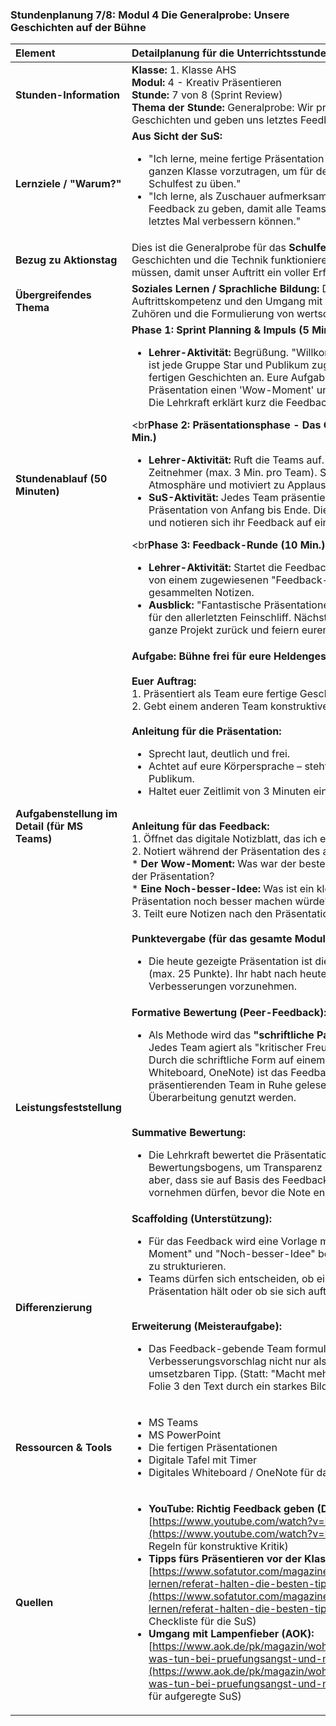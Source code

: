 ### **Stundenplanung 7/8: Modul 4 Die Generalprobe: Unsere Geschichten auf der Bühne**

| **Element** | **Detailplanung für die Unterrichtsstunde** |
| :--- | :--- |
| **Stunden-Information** | **Klasse:** 1. Klasse AHS<br>**Modul:** 4 - Kreativ Präsentieren<br>**Stunde:** 7 von 8 (Sprint Review)<br>**Thema der Stunde:** Generalprobe: Wir präsentieren unsere fertigen Geschichten und geben uns letztes Feedback. |
| **Lernziele / "Warum?"** | **Aus Sicht der SuS:**<br><ul><li>"Ich lerne, meine fertige Präsentation sicher und flüssig vor der ganzen Klasse vorzutragen, um für den großen Auftritt beim Schulfest zu üben."</li><li>"Ich lerne, als Zuschauer aufmerksam zuzuhören und konstruktives Feedback zu geben, damit alle Teams ihre Präsentationen noch ein letztes Mal verbessern können."</li></ul> |
| **Bezug zu Aktionstag** | Dies ist die Generalprobe für das **Schulfest**. Wir testen, ob unsere Geschichten und die Technik funktionieren und was wir noch verbessern müssen, damit unser Auftritt ein voller Erfolg wird. |
| **Übergreifendes Thema** | **Soziales Lernen / Sprachliche Bildung:** Die SuS trainieren Auftrittskompetenz und den Umgang mit Lampenfieber. Sie üben aktives Zuhören und die Formulierung von wertschätzender, konstruktiver Kritik. |
| **Stundenablauf (50 Minuten)** | **Phase 1: Sprint Planning & Impuls (5 Min.)**<br><ul><li>**Lehrer-Aktivität:** Begrüßung. "Willkommen zur Generalprobe! Heute ist jede Gruppe Star und Publikum zugleich. Wir schauen uns alle fertigen Geschichten an. Eure Aufgabe als Publikum: Findet bei jeder Präsentation einen 'Wow-Moment' und eine 'Noch-besser-Idee'." Die Lehrkraft erklärt kurz die Feedback-Methode.</li></ul><br**Phase 2: Präsentationsphase - Das Geschichten-Festival (35 Min.)**<br><ul><li>**Lehrer-Aktivität:** Ruft die Teams auf. Ist der "Showmaster" und Zeitnehmer (max. 3 Min. pro Team). Sorgt für eine Bühne-Atmosphäre und motiviert zu Applaus.</li><li>**SuS-Aktivität:** Jedes Team präsentiert seine fertige PowerPoint-Präsentation von Anfang bis Ende. Die anderen Teams schauen zu und notieren sich ihr Feedback auf einem digitalen Notizzettel.</li></ul><br**Phase 3: Feedback-Runde (10 Min.)**<br><ul><li>**Lehrer-Aktivität:** Startet die Feedback-Runde. Jedes Team erhält von einem zugewiesenen "Feedback-Partner"-Team die gesammelten Notizen.</li><li>**Ausblick:** "Fantastische Präsentationen! Ihr habt nun eine Woche Zeit für den allerletzten Feinschliff. Nächste Stunde blicken wir auf das ganze Projekt zurück und feiern euren Erfolg."</li></ul> |
| **Aufgabenstellung im Detail (für MS Teams)** | **Aufgabe: Bühne frei für eure Heldengeschichte!**<br><br>**Euer Auftrag:**<br>1.  Präsentiert als Team eure fertige Geschichte (max. 3 Minuten).<br>2.  Gebt einem anderen Team konstruktives Feedback.<br><br>**Anleitung für die Präsentation:**<br><ul><li>Sprecht laut, deutlich und frei.</li><li>Achtet auf eure Körpersprache – steht aufrecht und schaut ins Publikum.</li><li>Haltet euer Zeitlimit von 3 Minuten ein.</li></ul><br>**Anleitung für das Feedback:**<br>1.  Öffnet das digitale Notizblatt, das ich euch in Teams zuweise.<br>2.  Notiert während der Präsentation des anderen Teams:<br>    *   **Der Wow-Moment:** Was war der beste oder überraschendste Moment der Präsentation?<br>    *   **Eine Noch-besser-Idee:** Was ist ein kleiner, konkreter Tipp, der die Präsentation noch besser machen würde?<br>3.  Teilt eure Notizen nach den Präsentationen mit dem anderen Team.<br><br>**Punktevergabe (für das gesamte Modul):**<br><ul><li>Die heute gezeigte Präsentation ist die Basis für eure finale Note (max. 25 Punkte). Ihr habt nach heute noch die Chance, kleine Verbesserungen vorzunehmen.</li></ul> |
| **Leistungsfeststellung** | **Formative Bewertung (Peer-Feedback):**<br><ul><li>Als Methode wird das **"schriftliche Partner-Feedback"** genutzt. Jedes Team agiert als "kritischer Freund" für ein anderes Team. Durch die schriftliche Form auf einem digitalen Notizzettel (z.B. MS Whiteboard, OneNote) ist das Feedback dokumentiert und kann vom präsentierenden Team in Ruhe gelesen und für die finale Überarbeitung genutzt werden.</li></ul><br>**Summative Bewertung:**<br><ul><li>Die Lehrkraft bewertet die Präsentation live anhand des finalen Bewertungsbogens, um Transparenz zu schaffen. Die SuS wissen aber, dass sie auf Basis des Feedbacks noch kleine Änderungen vornehmen dürfen, bevor die Note endgültig feststeht.</li></ul> |
| **Differenzierung** | **Scaffolding (Unterstützung):**<br><ul><li>Für das Feedback wird eine Vorlage mit den zwei Feldern "Wow-Moment" und "Noch-besser-Idee" bereitgestellt, um das Feedback zu strukturieren.</li><li>Teams dürfen sich entscheiden, ob eine Person die ganze Präsentation hält oder ob sie sich aufteilen.</li></ul><br>**Erweiterung (Meisteraufgabe):**<br><ul><li>Das Feedback-gebende Team formuliert seinen Verbesserungsvorschlag nicht nur als Idee, sondern direkt als umsetzbaren Tipp. (Statt: "Macht mehr mit Bildern." -> "Versucht auf Folie 3 den Text durch ein starkes Bild zu ersetzen.").</li></ul> |
| **Ressourcen & Tools** | <ul><li>MS Teams</li><li>MS PowerPoint</li><li>Die fertigen Präsentationen</li><li>Digitale Tafel mit Timer</li><li>Digitales Whiteboard / OneNote für das Feedback</li></ul> |
| **Quellen**| <ul><li>**YouTube: Richtig Feedback geben (Die Merkhilfe):** [https://www.youtube.com/watch?v=FddP1n162MY](https://www.youtube.com/watch?v=FddP1n162MY) (Einfache Regeln für konstruktive Kritik)</li><li>**Tipps fürs Präsentieren vor der Klasse (sofatutor):** [https://www.sofatutor.com/magazine/schule-allgemein/lernen-lernen/referat-halten-die-besten-tipps-fuer-schueler](https://www.sofatutor.com/magazine/schule-allgemein/lernen-lernen/referat-halten-die-besten-tipps-fuer-schueler) (Gute Checkliste für die SuS)</li><li>**Umgang mit Lampenfieber (AOK):** [https://www.aok.de/pk/magazin/wohlbefinden/stress/lampenfieber-was-tun-bei-pruefungsangst-und-nervositaet/](https://www.aok.de/pk/magazin/wohlbefinden/stress/lampenfieber-was-tun-bei-pruefungsangst-und-nervositaet/) (Praktische Tipps für aufgeregte SuS)</li></ul> |

